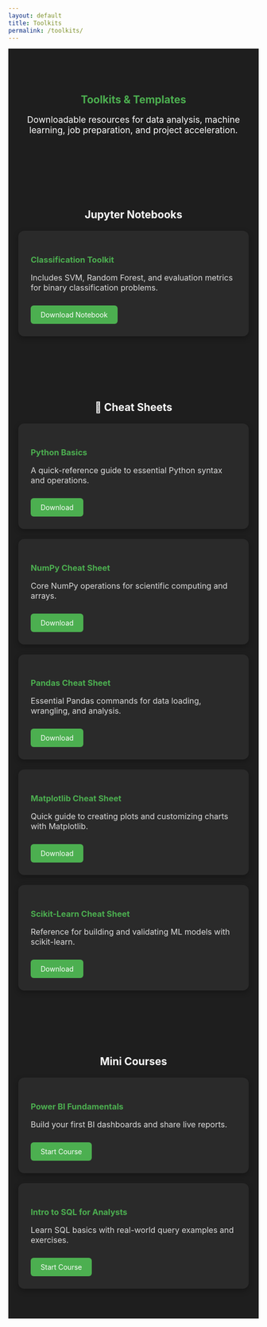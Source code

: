 ```yaml
---
layout: default
title: Toolkits
permalink: /toolkits/
---
```


<section class="toolkits-header" style="background-color: #1e1e1e; color: white; padding: 60px 20px; text-align: center;">
  <div style="max-width: 800px; margin: auto;">
    <h1 style="color: #4CAF50;">Toolkits & Templates</h1>
    <p style="font-size: 1.1rem;">
      Downloadable resources for data analysis, machine learning, job preparation, and project acceleration.
    </p>
  </div>
</section>
<section class="toolkit-section">
  <h2> Jupyter Notebooks</h2>
  <div class="card">
    <h3>Classification Toolkit</h3>
    <p>Includes SVM, Random Forest, and evaluation metrics for binary classification problems.</p>
    <a href="/toolkits/notebooks/chest_ct_scan_Cancer_Detection_cnn.ipynb" class="button">Download Notebook</a>
 </div>
</section>
<section class="toolkit-section">
  <h2>📄 Cheat Sheets</h2>

  <div class="card">
    <h3>Python Basics</h3>
    <p>A quick-reference guide to essential Python syntax and operations.</p>
    <a href="/toolkits/cheatsheets/Python_Cheat_Sheet.pdf" class="button">Download</a>
  </div>

  <div class="card">
    <h3>NumPy Cheat Sheet</h3>
    <p>Core NumPy operations for scientific computing and arrays.</p>
    <a href="/toolkits/cheatsheets/NumPy_Cheat_Sheet.pdf" class="button">Download</a>
  </div>

  <div class="card">
    <h3>Pandas Cheat Sheet</h3>
    <p>Essential Pandas commands for data loading, wrangling, and analysis.</p>
    <a href="/toolkits/cheatsheets/Pandas_Cheat_Sheet.pdf" class="button">Download</a>
  </div>

  <div class="card">
    <h3>Matplotlib Cheat Sheet</h3>
    <p>Quick guide to creating plots and customizing charts with Matplotlib.</p>
    <a href="/toolkits/cheatsheets/Matplotlib_Cheat_Sheet.pdf" class="button">Download</a>
  </div>

  <div class="card">
    <h3>Scikit-Learn Cheat Sheet</h3>
    <p>Reference for building and validating ML models with scikit-learn.</p>
    <a href="/toolkits/cheatsheets/Scikit_Learn_Cheat_Sheet_Python.pdf" class="button">Download</a>
  </div>
</section>

<section class="toolkit-section">
  <h2> Mini Courses</h2>
  <div class="card">
    <h3>Power BI Fundamentals</h3>
    <p>Build your first BI dashboards and share live reports.</p>
    <a href="/courses/powerbi/" class="button">Start Course</a>
  </div>
  <div class="card">
    <h3>Intro to SQL for Analysts</h3>
    <p>Learn SQL basics with real-world query examples and exercises.</p>
    <a href="/courses/sql/" class="button">Start Course</a>
  </div>
</section>
<style>
.toolkit-section {
  padding: 40px 20px;
  text-align: center;
  background-color: #1e1e1e;
  color: white;
}
.toolkit-section:nth-of-type(even) {
  background-color: #1e1e1e;
}
.card {
  background: #2a2a2a;
  padding: 25px;
  border-radius: 12px;
  max-width: 700px;
  margin: 20px auto;
  box-shadow: 0 4px 12px rgba(0,0,0,0.3);
  text-align: left;
  color: white;
}
.card h3 {
  color: #4CAF50;
  margin-bottom: 10px;
}
.card p {
  font-size: 1rem;
  color: #ddd;
}
.button {
  display: inline-block;
  margin-top: 10px;
  background: #4CAF50;
  color: white;
  padding: 10px 20px;
  border-radius: 6px;
  text-decoration: none;
}
.button:hover {
  background: #45a049;
}
</style>

